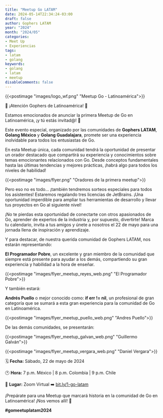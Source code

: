 ```yaml
---
title: "Meetup Go LATAM"
date: 2024-05-14T22:34:24-03:00
draft: false
author: Gophers LATAM
year: "2024"
month: "2024/05"
categories:
- Meet Up 
- Experiencias
tags:
- latam
- golang
keywords:
- golang
- latam
- meetup
disableComments: false
---
```


{{<postimage "images/logo_wf.png" "Meetup Go - Latinoamérica">}}

🚀 ¡Atención Gophers de Latinoamérica! 🚀

Estamos emocionados de anunciar la primera Meetup de Go en Latinoamérica, ¡y tú estás invitad@! 🎉

<!--more-->

Este evento especial, organizado por las comunidades de **Gophers LATAM**, **Golang México** y **Golang Guadalajara**, promete ser una experiencia inolvidable para todos los entusiastas de Go.

En esta Meetup única, cada comunidad tendrá la oportunidad de presentar un orador destacado que compartirá su experiencia y conocimientos sobre temas emocionantes relacionados con Go. Desde conceptos fundamentales hasta las últimas tendencias y mejores prácticas, ¡habrá algo para todos los niveles de habilidad!

{{<postimage "images/flyer.png" "Oradores de la primera meetup">}}

Pero eso no es todo... ¡también tendremos sorteos especiales para todos los asistentes! Estaremos regalando tres licencias de JetBrains. ¡Una oportunidad imperdible para ampliar tus herramientas de desarrollo y llevar tus proyectos en Go al siguiente nivel!

¡No te pierdas esta oportunidad de conectarte con otros apasionados de Go, aprender de expertos de la industria y, por supuesto, divertirte! Marca tu calendario, invita a tus amigos y únete a nosotros el 22 de mayo para una jornada llena de inspiración y aprendizaje.

Y para destacar, de nuestra querida comunidad de Gophers LATAM, nos estarán representando:

**El Programador Pobre**, un excelente y gran miembro de la comunidad que siempre está presente para ayudar a los demás, compartiendo su gran experiencia y habilidad a la hora de enseñar.

{{<postimage "images/flyer_meetup_reyes_web.png" "El Programador Pobre">}}

Y también estará:

**Andrés Puello** o mejor conocido como: **if err != nil**, un profesional de gran categoría que se sumará a esta gran experiencia para la comunidad de Go en Latinoamérica.

{{<postimage "images/flyer_meetup_puello_web.png" "Andres Puello">}}


De las demás comunidades, se presentarán:

{{<postimage "images/flyer_meetup_galvan_web.png" "Guillermo Galván">}}

{{<postimage "images/flyer_meetup_vergara_web.png" "Daniel Vergara">}}

🗓️ **Fecha:** Sábado, 22 de mayo de 2024

🕐 **Hora:** 7 p.m. México | 8 p.m. Colombia | 9 p.m. Chile

📍 **Lugar:** Zoom Virtual ➡️ [bit.ly/1-go-latam](https://bit.ly/1-go-latam)

¡Prepárate para una Meetup que marcará historia en la comunidad de Go en Latinoamérica! ¡Nos vemos allí! 👋

**#gomeetuplatam2024**
